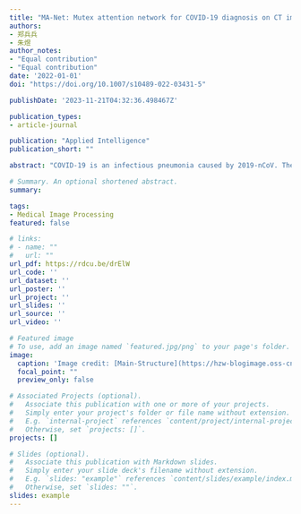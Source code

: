 ```yaml
---
title: "MA-Net: Mutex attention network for COVID-19 diagnosis on CT images"
authors:
- 郑兵兵
- 朱煜
author_notes:
- "Equal contribution"
- "Equal contribution"
date: '2022-01-01'
doi: "https://doi.org/10.1007/s10489-022-03431-5"

publishDate: '2023-11-21T04:32:36.498467Z'

publication_types:
- article-journal

publication: "Applied Intelligence"
publication_short: ""

abstract: "COVID-19 is an infectious pneumonia caused by 2019-nCoV. The number of newly confirmed cases and confirmed deaths continues to remain at a high level. RT–PCR is the gold standard for the COVID-19 diagnosis, but the computed tomography (CT) imaging technique is an important auxiliary diagnostic tool. In this paper, a deep learning network mutex attention network (MA-Net) is proposed for COVID-19 auxiliary diagnosis on CT images. Using positive and negative samples as mutex inputs, the proposed network combines mutex attention block (MAB) and fusion attention block (FAB) for the diagnosis of COVID-19. MAB uses the distance between mutex inputs as a weight to make features more distinguishable for preferable diagnostic results. FAB acts to fuse features to obtain more representative features. Particularly, an adaptive weight multiloss function is proposed for better effect. The accuracy, specificity and sensitivity were reported to be as high as 98.17%, 97.25% and 98.79% on the COVID-19 dataset-A provided by the Affiliated Medical College of Qingdao University, respectively. State-of-the-art results have also been achieved on three other public COVID-19 datasets. The results show that compared with other methods, the proposed network can provide effective auxiliary information for the diagnosis of COVID-19 on CT images."

# Summary. An optional shortened abstract.
summary: 

tags:
- Medical Image Processing
featured: false

# links:
# - name: ""
#   url: ""
url_pdf: https://rdcu.be/drElW
url_code: ''
url_dataset: ''
url_poster: ''
url_project: ''
url_slides: ''
url_source: ''
url_video: ''

# Featured image
# To use, add an image named `featured.jpg/png` to your page's folder. 
image:
  caption: 'Image credit: [Main-Structure](https://hzw-blogimage.oss-cn-shanghai.aliyuncs.com/812-lab/featured.jpg)'
  focal_point: ""
  preview_only: false

# Associated Projects (optional).
#   Associate this publication with one or more of your projects.
#   Simply enter your project's folder or file name without extension.
#   E.g. `internal-project` references `content/project/internal-project/index.md`.
#   Otherwise, set `projects: []`.
projects: []

# Slides (optional).
#   Associate this publication with Markdown slides.
#   Simply enter your slide deck's filename without extension.
#   E.g. `slides: "example"` references `content/slides/example/index.md`.
#   Otherwise, set `slides: ""`.
slides: example
---
```

